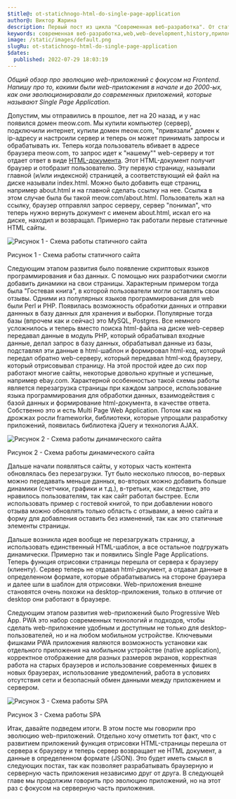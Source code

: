 ```yaml
---
$title@: ot-statichnogo-html-do-single-page-application
author@: Виктор Жарина
description: Первый пост из цикла "Современная веб-разработка". От статичного HTML до Single Page Application и Progressive Web Application
keywords: современная веб-разработка,web,web-development,history,приложение,multi page application,single page application
image: /static/images/default.png
slugRu: ot-statichnogo-html-do-single-page-application
$dates:
  published: 2022-07-29 18:03:19
---
```

<i>Общий обзор про эволюцию web-приложений с фокусом на Frontend. Напишу про то, какими были web-приложения в начале и до 2000-ых, как они эволюционировали до современных приложений, которые называют Single Page Application.</i>

Допустим, мы отправились в прошлое, лет на 20 назад, и у нас появился домен meow.com. Мы купили компьютер (сервер), подключили интернет, купили домен meow.com, "привязали" домен к ip-адресу и настроили сервер и теперь он может принимать запросы и обрабатывать их. Теперь когда пользователь вбивает в адресе браузера meow.com, то запрос идет к "нашему"" web-серверу и тот отдает ответ в виде <a href="https://ru.wikipedia.org/wiki/HTML">HTML-документа</a>. Этот HTML-документ получит браузер и отобразит  пользователю. Эту первую страницу, называли главной (и/или индексной) страницей, а соответствующий ей файл на диске называли index.html. Можно было добавить еще страниц, например about.html и на главной сделать ссылку на нее. Ссылка в этом случае была бы такой meow.com/about.html. Пользователь жал на ссылку, браузер отправлял запрос серверу, сервер "понимал", что теперь нужно вернуть документ с именем about.html, искал его на диске, находил и возвращал. Примерно так работали первые статичные HTML сайты.

<p class="fig">
	<img alt="Рисунок 1 - Схема работы статичного сайта" src="/static/images/mwd/pic1.png" />
	<p class="figsign">Рисунок 1 - Схема работы статичного сайта</p>
</p>

Следующим этапом развития было появление скриптовых языков программирования и баз данных. С помощью них разработчики смогли добавить динамики на свои страницы. Характерным примером тогда была "Гостевая книга", в которой пользователи могли оставлять свои отзывы. Одними из популярных языков программирования для web были Perl и PHP. Появилась возможность обработки данных и отправки даннных в базу данных для хранения и выборки. Популярные тогда базы (впрочем как и сейчас) это MySQL, Postgres. Все немного усложнилось и теперь вместо поиска html-файла на диске web-сервер передавал данные в модуль PHP, который обрабатывал входные данные, делал запрос в базу данных, обрабатывал данные из базы, подставлял эти данные в html-шаблон и формировал html-код, который передал обратно web-серверу, который передавал html-код браузеру, который отрисовывал страницу. На этой простой идее до сих пор работают многие сайты, некоторые довольно крупные и успешные, например ebay.com. Характерной особенностью такой схемы работы является перезагрузка страницы при каждом запросе, использование языка программирования для обработки данных, взаимодействия с базой данных и формирование html-документа, в качестве ответа. Собственно это и есть Multi Page Web Application. Потом как на дрожжах росли frameworkи, библиотеки, которые упрощали разработку приложений, появилась библиотека jQuery и технология AJAX.

<p class="fig">
	<img alt="Рисунок 2 - Схема работы динамического сайта" src="/static/images/mwd/pic2.png" />
	<p class="figsign">Рисунок 2 - Схема работы динамического сайта</p>
</p>

Дальше начали появляться сайты, у которых часть контента обновлялась без перезагрузки. Тут было несколько плюсов, во-первых можно передавать меньше данных, во-вторых можно добавить больше динамики (счетчики, графики и т.д.), в-третьих, как следствие, это нравилось пользователям, так как сайт работал быстрее. Если использовать пример c гостевой книгой, то при добавлении нового отзыва можно обновлять только область с отзывами, а меню сайта и форму для добавления оставить без изменений, так как это статичные элементы страницы.

Дальше возникла идея вообще не перезагружать страницу, а использовать единственный HTML-шаблон, а все остальное подгружать динамически. Примерно так и появились Single Page Applications. Теперь функция отрисовки страницы перешла от сервера к браузеру (клиенту). Сервер теперь не отдавал html-документ, а отдавал данные в определенном формате, которые обрабатывались на стороне браузера и далее шли в шаблон для отрисовки. Web-приложения внешне становятся очень похожи на desktop-приложения, только в отличие от desktop они работают в браузере.

Следующим этапом развития web-приложений было Progressive Web App. PWA это набор современных технологий и подходов, чтобы сделать web-приложение удобным и доступным не только для desktop-пользователей, но и на любом мобильном устройстве. Ключевыми фишками PWA приложения являются возможность установки как отдельного приложения на мобильном устройстве (native application), корректное отображение для разных размеров экранов, корректная работа на старых браузеров и использование современных фишек в новых браузерах, использование уведомлений, работа в условиях отсутствия сети и безопасный обмен данными между приложением и сервером.

<p class="fig">
	<img alt="Рисунок 3 - Схема работы SPA" src="/static/images/mwd/pic3.png" />
	<p class="figsign">Рисунок 3 - Схема работы SPA</p>
</p>

Итак, давайте подведем итоги. В этом посте мы говорили про эволюцию web-приложений. Отдельно хочу отметить тот факт, что с развитием приложений функция отрисовки HTML-страницы перешла от сервера к браузеру и теперь сервер возвращает не HTML документ, а данные в определенном формате (JSON). Это будет иметь смысл в следующих постах, так как позволяет разрабатывать браузерную и серверную часть приложения независимо друг от друга. В следующей главе мы продолжим говорить про эволюцию приложений, но на этот раз с фокусом на серверную часть приложения.